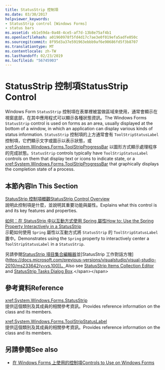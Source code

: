 ```yaml
---
title: StatusStrip 控制項
ms.date: 03/30/2017
helpviewer_keywords:
- StatusStrip control [Windows Forms]
- status bars
ms.assetid: eb1e59da-0a48-4ce5-af7d-13b8e75af4b1
ms.openlocfilehash: a01960978f5fd4d17c7ae3e0f019efa5adfe050c
ms.sourcegitcommit: 8f95d3a37e591963ebbb9af6e90686fd5f3b8707
ms.translationtype: MT
ms.contentlocale: zh-TW
ms.lasthandoff: 02/23/2019
ms.locfileid: "56745903"
---
```

# <a name="statusstrip-control"></a><span data-ttu-id="df7aa-102">StatusStrip 控制項</span><span class="sxs-lookup"><span data-stu-id="df7aa-102">StatusStrip Control</span></span>
<span data-ttu-id="df7aa-103">Windows Form `StatusStrip` 控制項在表單裡被當做區域來使用，通常會顯示在視窗底部，在其中應用程式可以顯示各種狀態資訊。</span><span class="sxs-lookup"><span data-stu-id="df7aa-103">The Windows Forms `StatusStrip` control is used on forms as an area, usually displayed at the bottom of a window, in which an application can display various kinds of status information.</span></span> <span data-ttu-id="df7aa-104">`StatusStrip` 控制項的上方通常會有 `ToolStripStatusLabel` 控制項，它們顯示文字或圖示以表示狀態，或 <xref:System.Windows.Forms.ToolStripProgressBar> 以圖形方式顯示處理程序的完成狀態。</span><span class="sxs-lookup"><span data-stu-id="df7aa-104">`StatusStrip` controls typically have `ToolStripStatusLabel` controls on them that display text or icons to indicate state, or a <xref:System.Windows.Forms.ToolStripProgressBar> that graphically displays the completion state of a process.</span></span>  
  
## <a name="in-this-section"></a><span data-ttu-id="df7aa-105">本節內容</span><span class="sxs-lookup"><span data-stu-id="df7aa-105">In This Section</span></span>  
 [<span data-ttu-id="df7aa-106">StatusStrip 控制項概觀</span><span class="sxs-lookup"><span data-stu-id="df7aa-106">StatusStrip Control Overview</span></span>](../../../../docs/framework/winforms/controls/statusstrip-control-overview.md)  
 <span data-ttu-id="df7aa-107">說明此控制項是什麼，並說明其重要功能與屬性。</span><span class="sxs-lookup"><span data-stu-id="df7aa-107">Explains what this control is and its key features and properties.</span></span>  
  
 [<span data-ttu-id="df7aa-108">如何：在 StatusStrip 中以互動方式使用 Spring 屬性</span><span class="sxs-lookup"><span data-stu-id="df7aa-108">How to: Use the Spring Property Interactively in a StatusStrip</span></span>](../../../../docs/framework/winforms/controls/how-to-use-the-spring-property-interactively-in-a-statusstrip.md)  
 <span data-ttu-id="df7aa-109">示範如何使用 `Spring` 屬性以互動方式將 `StatusStrip` 的  `ToolStripStatusLabel`  置中。</span><span class="sxs-lookup"><span data-stu-id="df7aa-109">Demonstrates using the `Spring` property to interactively center a `ToolStripStatusLabel` in a `StatusStrip`.</span></span>  
  
 <span data-ttu-id="df7aa-110">另請參閱[StatusStrip 項目集合編輯器](https://docs.microsoft.com/previous-versions/visualstudio/visual-studio-2010/ms233631(v=vs.100))並[StatusStrip 工作對話方塊](https://docs.microsoft.com/previous-versions/visualstudio/visual-studio-2010/ms233642(v=vs.100))。</span><span class="sxs-lookup"><span data-stu-id="df7aa-110">Also see [StatusStrip Items Collection Editor](https://docs.microsoft.com/previous-versions/visualstudio/visual-studio-2010/ms233631(v=vs.100)) and [StatusStrip Tasks Dialog Box](https://docs.microsoft.com/previous-versions/visualstudio/visual-studio-2010/ms233642(v=vs.100)).</span></span>  
  
## <a name="reference"></a><span data-ttu-id="df7aa-111">參考資料</span><span class="sxs-lookup"><span data-stu-id="df7aa-111">Reference</span></span>  
 <xref:System.Windows.Forms.StatusStrip>  
 <span data-ttu-id="df7aa-112">提供這個類別及其成員的相關參考資訊。</span><span class="sxs-lookup"><span data-stu-id="df7aa-112">Provides reference information on the class and its members.</span></span>  
  
 <xref:System.Windows.Forms.ToolStripStatusLabel>  
 <span data-ttu-id="df7aa-113">提供這個類別及其成員的相關參考資訊。</span><span class="sxs-lookup"><span data-stu-id="df7aa-113">Provides reference information on the class and its members.</span></span>  
  
## <a name="see-also"></a><span data-ttu-id="df7aa-114">另請參閱</span><span class="sxs-lookup"><span data-stu-id="df7aa-114">See also</span></span>
- [<span data-ttu-id="df7aa-115">在 Windows Forms 上使用的控制項</span><span class="sxs-lookup"><span data-stu-id="df7aa-115">Controls to Use on Windows Forms</span></span>](../../../../docs/framework/winforms/controls/controls-to-use-on-windows-forms.md)
